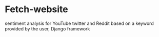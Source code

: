 # Fetch-website
sentiment analysis for YouTube twitter and Reddit based on a keyword provided by the user, Django framework
